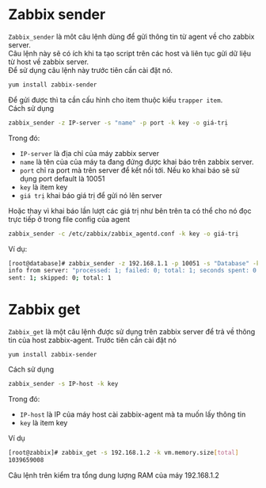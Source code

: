 # Zabbix sender
`Zabbix_sender` là môt câu lệnh dùng để gửi thông tin từ agent về cho zabbix server.</br>
Câu lệnh này sẽ có ích khi ta tạo script trên các host và liên tục gửi dữ liệu từ host về zabbix server.</br>
Để sử dụng câu lệnh này trước tiên cần cài đặt nó.</br>
```sh
yum install zabbix-sender
```
Để gửi được thì ta cần cấu hình cho item thuộc kiểu `trapper item`. </br>
Cách sử dụng
```sh
zabbix_sender -z IP-server -s "name" -p port -k key -o giá-trị
```
Trong đó:
 * `IP-server` là địa chỉ của máy zabbix server
 * `name` là tên của của máy ta đang đứng được khai báo trên zabbix server. 
 * `port` chỉ ra port mà trên server để kết nối tới. Nếu ko khai báo sẽ sử dụng port default là 10051
 * `key` là item key
 * `giá trị` khai báo giá trị để gửi nó lên server

Hoặc thay vì khai báo lần lượt các giá trị như bên trên ta có thể cho nó đọc trực tiếp ở trong file config của agent
```sh
zabbix_sender -c /etc/zabbix/zabbix_agentd.conf -k key -o giá-trị
```
Ví dụ:
```sh
[root@database]# zabbix_sender -z 192.168.1.1 -p 10051 -s "Database" -k sender -o 10 
info from server: "processed: 1; failed: 0; total: 1; seconds spent: 0.000421"
sent: 1; skipped: 0; total: 1
```
# Zabbix get
`Zabbix_get` là một câu lệnh được sử dụng trên zabbix server để trả về thông tin của host zabbix-agent. Trước tiên cần cài đặt nó
```
yum install zabbix-sender
```
Cách sử dụng
```sh
zabbix_sender -s IP-host -k key
```
Trong đó:
 * `IP-host` là IP của máy host cài zabbix-agent mà ta muốn lấy thông tin
 * `key` là item key

Ví dụ
```sh
[root@zabbix]# zabbix_get -s 192.168.1.2 -k vm.memory.size[total]
1039659008
```
Câu lệnh trên kiểm tra tổng dung lượng RAM của máy 192.168.1.2
